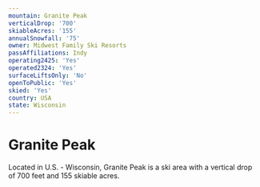 ```yaml
---
mountain: Granite Peak
verticalDrop: '700'
skiableAcres: '155'
annualSnowfall: '75'
owner: Midwest Family Ski Resorts
passAffiliations: Indy
operating2425: 'Yes'
operated2324: 'Yes'
surfaceLiftsOnly: 'No'
openToPublic: 'Yes'
skied: 'Yes'
country: USA
state: Wisconsin
---
```


# Granite Peak

Located in U.S. - Wisconsin, Granite Peak is a ski area with a vertical drop of 700 feet and 155 skiable acres.
